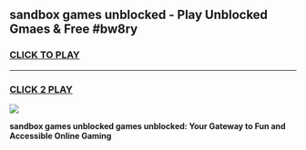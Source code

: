 
## sandbox games unblocked - Play Unblocked Gmaes & Free #bw8ry
<h3>
<a href="https://news.freeplayer.one?title=sandbox_games_unblocked&ref=26F">CLICK TO PLAY</a></h3>
<hr>

<h3>
<a href="https://news.freeplayer.one?title=sandbox_games_unblocked&ref=26F">CLICK 2 PLAY</a>
  
</h3>

<a href="https://news.freeplayer.one?title=sandbox_games_unblocked&ref=26F/"><img src="https://clearcache.store/games.png"></a>


**sandbox games unblocked games unblocked: Your Gateway to Fun and Accessible Online Gaming**
